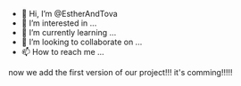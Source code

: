 - 👋 Hi, I’m @EstherAndTova
- 👀 I’m interested in ...
- 🌱 I’m currently learning ...
- 💞️ I’m looking to collaborate on ...
- 📫 How to reach me ...

<!---
EstherAndTova/EstherAndTova is a ✨ special ✨ repository because its `README.md` (this file) appears on your GitHub profile.
You can click the Preview link to take a look at your changes.
--->
now we add the first version of our project!!!
it's comming!!!!!
